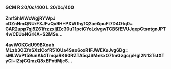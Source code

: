 #### GCM R 20/0c/400 L 20/0c/400
**ZmfShMWcWgjRYWpJ**<br/>**cDZnNmQNUrFXJFvQx9H+PXWfhy1Q2aeApuFt7D4Otq0=**<br/>**GAR2upp7qj5Z61frzzxIjIZc30u11pciCYoLdvgwTCBSfEVUJqepCtsntgnJPT4v/CEUoNGrKA+S2MSe...**<br/><br/>
**4avWOKCdU99BXoab**<br/>**MLzb3OZfnSXzICofR51OUa4Sso6oxR1FJWEKuJvg6Bg=**<br/>**sMLWxPf59unAk4TmqaRK60RZTA5qJSMekxO7fmGzgc/pHgI2N13TstXTyCl+lZsjCQmzQ8xEPotiMjcS...**